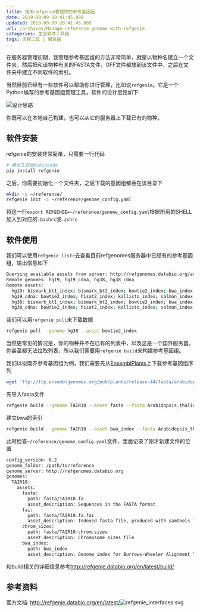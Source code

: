 ```yaml
---
title: 使用refgenie管理你的参考基因组
date: 2019-09-09 20:41:45.089
updated: 2019-09-09 20:41:45.089
url: /archives/Manage-reference-genome-with-refgenie
categories: 生信软件工具箱
tags: 流程工具 | 服务器
---
```



在服务器管理初期，我管理参考基因组的方法非常简单，就是以物种名建立一个文件夹，然后把和该物种有关的FASTA文件，GFF文件都放到该文件中，之后在文件夹中建立不同软件的索引。

当然目前已经有一些软件可以帮助你进行管理，比如说`refgenie`。它是一个Python编写的参考基因组管理工具，软件的设计思路如下:

![设计思路](https://halo-1252249331.cos.ap-shanghai.myqcloud.com/upload/2019/9/image-799c4ee8c367485080b144fe4bec4c74.png)

你既可以在本地自己构建，也可以从它的服务器上下载已有的物种。

## 软件安装

refgenie的安装非常简单，只需要一行代码

```bash
# 建议先安装miniconda
pip install refgenie
```

之后，你需要初始化一个文件夹，之后下载的基因组都会在该目录下

```bash
mkdir -p ~/reference/
refgenie init -c ~/reference/genome_config.yaml
```

将这一行`export REFGENIE=~/reference/genome_config.yaml`根据所用的SHELL加入到对应的`.bashrc`或`.zshrc`

## 软件使用

我们可以使用`refgenie listr`去查看目前refgenomes服务器中已经有的参考基因组，输出信息如下

```bash
Querying available assets from server: http://refgenomes.databio.org/assets
Remote genomes: hg19, hg19_cdna, hg38, hg38_cdna
Remote assets:
  hg19: bismark_bt1_index; bismark_bt2_index; bowtie2_index; bwa_index; fasta; hisat2_index
  hg19_cdna: bowtie2_index; hisat2_index; kallisto_index; salmon_index
  hg38: bismark_bt1_index; bismark_bt2_index; bowtie2_index; bwa_index; fasta; hisat2_index
  hg38_cdna: bowtie2_index; hisat2_index; kallisto_index; salmon_index
```

我们可以用`refgenie pull`来下载数据

```bash
refgenie pull --genome hg38 --asset bowtie2_index
```

当然更常见的情况是，你的物种并不在已有的列表中，以及这是一个国外服务器，你甚至都无法拉取列表，所以我们需要用`refgenie build`来构建参考基因组。

我们以拟南芥参考基因组为例，我们需要先从[EnsemblPlants](http://plants.ensembl.org/index.html)上下载参考基因组序列

```bash
wget 'ftp://ftp.ensemblgenomes.org/pub/plants/release-44/fasta/arabidopsis_thaliana/dna/Arabidopsis_thaliana.TAIR10.dna.toplevel.fa.gz'
```

先导入fasta文件

```bash
refgenie build --genome TAIR10 --asset fasta --fasta Arabidopsis_thaliana.TAIR10.dna.toplevel.fa.gz
```

建立bwa的索引

```bash
refgenie build --genome TAIR10 --asset bwa_index --fasta Arabidopsis_thaliana.TAIR10.dna.toplevel.fa.gz
```

此时检查`~/reference/genome_config.yaml`文件，里面记录了刚才新建文件的位置

```bash
config_version: 0.2
genome_folder: /path/to/reference
genome_server: http://refgenomes.databio.org
genomes:
  TAIR10:
    assets:
      fasta:
        path: fasta/TAIR10.fa
        asset_description: Sequences in the FASTA format
      fai:
        path: fasta/TAIR10.fa.fai
        asset_description: Indexed fasta file, produced with samtools faidx
      chrom_sizes:
        path: fasta/TAIR10.chrom.sizes
        asset_description: Chromosome sizes file
      bwa_index:
        path: bwa_index
        asset_description: Genome index for Burrows-Wheeler Alignment Tool, produced with bwa index
```

和build相关的详细信息参考<http://refgenie.databio.org/en/latest/build/>

## 参考资料

官方文档: <http://refgenie.databio.org/en/latest/>![refgenie_interfaces.svg](1)